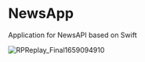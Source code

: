 # NewsApp
Application for NewsAPI based on Swift

![RPReplay_Final1659094910](https://user-images.githubusercontent.com/56328971/181754477-7ec753ea-3ed3-47f5-9ad4-c817778f6f85.gif)
